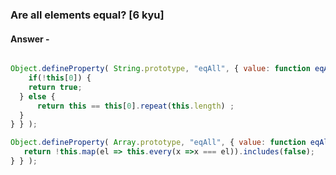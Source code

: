 ### Are all elements equal? [6 kyu]

#### Answer -

```js

Object.defineProperty( String.prototype, "eqAll", { value: function eqAll() {
    if(!this[0]) {
    return true;
  } else {
      return this == this[0].repeat(this.length) ;
  }
} } );

Object.defineProperty( Array.prototype, "eqAll", { value: function eqAll() {
   return !this.map(el => this.every(x =>x === el)).includes(false);
} } );

```